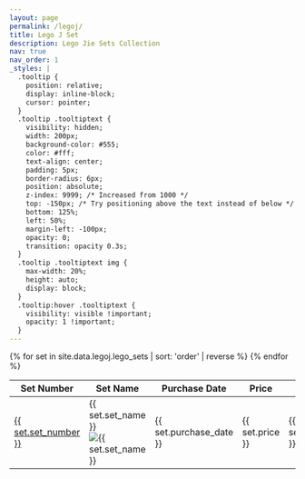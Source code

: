 ```yaml
---
layout: page
permalink: /legoj/
title: Lego J Set
description: Lego Jie Sets Collection
nav: true
nav_order: 1
_styles: |
  .tooltip {
    position: relative;
    display: inline-block;
    cursor: pointer;
  }
  .tooltip .tooltiptext {
    visibility: hidden;
    width: 200px;
    background-color: #555;
    color: #fff;
    text-align: center;
    padding: 5px;
    border-radius: 6px;
    position: absolute;
    z-index: 9999; /* Increased from 1000 */
    top: -150px; /* Try positioning above the text instead of below */
    bottom: 125%;
    left: 50%;
    margin-left: -100px;
    opacity: 0;
    transition: opacity 0.3s;
  }
  .tooltip .tooltiptext img {
    max-width: 20%;
    height: auto;
    display: block;
  }
  .tooltip:hover .tooltiptext {
    visibility: visible !important;
    opacity: 1 !important;
  }
---
```


<table>
  <thead>
    <tr>
      <th>Set Number</th>
      <th>Set Name</th>
      <th>Purchase Date</th>
      <th>Price</th>
      <th>Order</th>
    </tr>
  </thead>
  <tbody>
    {% for set in site.data.legoj.lego_sets | sort: 'order' | reverse %}
    <tr>
      <td><a href="{{ set.url }}">{{ set.set_number }}</a></td>
      <td>
        <div class="tooltip">
          {{ set.set_name }}
          <span class="tooltiptext">
            <img src="{{ set.image }}" alt="{{ set.set_name }}">
          </span>
        </div>
      </td>
      <td>{{ set.purchase_date }}</td>
      <td>{{ set.price }}</td>
      <td>{{ set.order }}</td>
    </tr>
    {% endfor %}
  </tbody>
</table>
